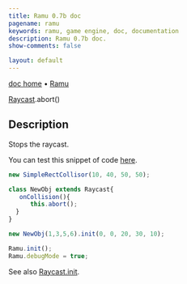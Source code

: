 ```yaml
---
title: Ramu 0.7b doc
pagename: ramu
keywords: ramu, game engine, doc, documentation
description: Ramu 0.7b doc.
show-comments: false

layout: default
---
```

[doc home](home) &#8226; [Ramu](../)  

[Raycast](Raycast).abort()   

## Description
Stops the raycast.  

You can test this snippet of code [here](https://hermespasser.github.io/p/ramu/tryramu/?new%20SimpleRectCollisor(10,%2040,%2050,%2050);%0A%0Aclass%20NewObj%20extends%20Raycast%7B%0A%20%20%20onCollision()%7B%0A%20%20%20%20%20%20this.abort();%0A%20%20%7D%0A%7D%0A%0Anew%20NewObj(1,3,5,6).init(0,%200,%2020,%2030,%2010);%0A%0ARamu.init();%0ARamu.debugMode%20=%20true;%0A).
```javascript
new SimpleRectCollisor(10, 40, 50, 50);

class NewObj extends Raycast{
   onCollision(){
      this.abort();
  }
}

new NewObj(1,3,5,6).init(0, 0, 20, 30, 10);

Ramu.init();
Ramu.debugMode = true;
``` 
See also [Raycast.init](Raycast.init).
